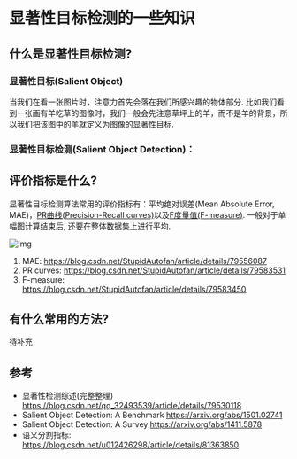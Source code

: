 # 显著性目标检测的一些知识

## 什么是显著性目标检测?

### 显著性目标(Salient Object)

当我们在看一张图片时，注意力首先会落在我们所感兴趣的物体部分. 比如我们看到一张画有羊吃草的图像时，我们一般会先注意草坪上的羊，而不是羊的背景，所以我们把该图中的羊就定义为图像的显著性目标.

### 显著性目标检测(Salient Object Detection)：

## 评价指标是什么?

显著性目标检测算法常用的评价指标有：平均绝对误差(Mean Absolute Error, MAE)，[PR曲线(Precision-Recall curves)](http://blog.csdn.net/StupidAutofan/article/details/79583531)以及[F度量值(F-measure)](http://blog.csdn.net/StupidAutofan/article/details/79583450). 一般对于单幅图计算结束后, 还要在整体数据集上进行平均.

![img](https://img-blog.csdn.net/20180320095900534?watermark/2/text/Ly9ibG9nLmNzZG4ubmV0L1N0dXBpZEF1dG9mYW4=/font/5a6L5L2T/fontsize/400/fill/I0JBQkFCMA==/dissolve/70)

1. MAE: https://blog.csdn.net/StupidAutofan/article/details/79556087
2. PR curves: https://blog.csdn.net/StupidAutofan/article/details/79583531
3. F-measure: https://blog.csdn.net/StupidAutofan/article/details/79583450

## 有什么常用的方法?

待补充



## 参考

* 显著性检测综述(完整整理) https://blog.csdn.net/qq_32493539/article/details/79530118
* Salient Object Detection: A Benchmark https://arxiv.org/abs/1501.02741
* Salient Object Detection: A Survey https://arxiv.org/abs/1411.5878
* 语义分割指标: https://blog.csdn.net/u012426298/article/details/81363850
